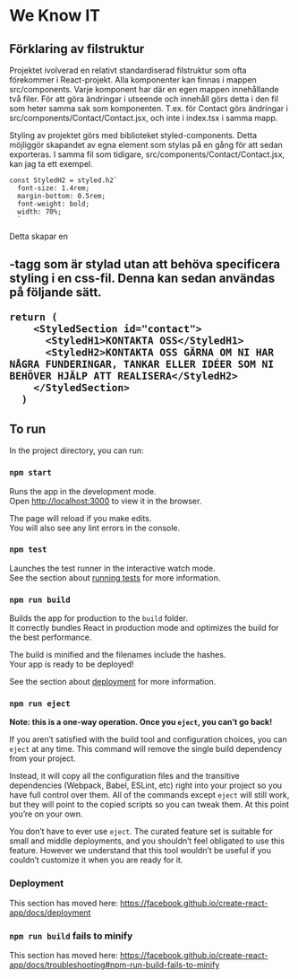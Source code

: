# We Know IT 
## Förklaring av filstruktur
Projektet ivolverad en relativt standardiserad filstruktur som ofta förekommer i React-projekt. Alla komponenter kan finnas i mappen src/components. Varje komponent har där en egen mappen innehållande två filer. För att göra ändringar i utseende och innehåll görs detta i den fil som heter samma sak som komponenten. T.ex. för Contact görs ändringar i src/components/Contact/Contact.jsx, och inte i index.tsx i samma mapp.

Styling av projektet görs med biblioteket styled-components. Detta möjliggör skapandet av egna element som stylas på en gång för att sedan exporteras. I samma fil som tidigare, src/components/Contact/Contact.jsx, kan jag ta ett exempel.

```
const StyledH2 = styled.h2`
  font-size: 1.4rem;
  margin-bottom: 0.5rem;
  font-weight: bold;
  width: 70%;
  `
```
Detta skapar en <h2>-tagg som är stylad utan att behöva specificera styling i en css-fil. Denna kan sedan användas på följande sätt.

```
return (
    <StyledSection id="contact">
      <StyledH1>KONTAKTA OSS</StyledH1>
      <StyledH2>KONTAKTA OSS GÄRNA OM NI HAR NÅGRA FUNDERINGAR, TANKAR ELLER IDÉER SOM NI BEHÖVER HJÄLP ATT REALISERA</StyledH2>
    </StyledSection>
  )
```

## To run

In the project directory, you can run:

### `npm start`

Runs the app in the development mode.<br />
Open [http://localhost:3000](http://localhost:3000) to view it in the browser.

The page will reload if you make edits.<br />
You will also see any lint errors in the console.

### `npm test`

Launches the test runner in the interactive watch mode.<br />
See the section about [running tests](https://facebook.github.io/create-react-app/docs/running-tests) for more information.

### `npm run build`

Builds the app for production to the `build` folder.<br />
It correctly bundles React in production mode and optimizes the build for the best performance.

The build is minified and the filenames include the hashes.<br />
Your app is ready to be deployed!

See the section about [deployment](https://facebook.github.io/create-react-app/docs/deployment) for more information.

### `npm run eject`

**Note: this is a one-way operation. Once you `eject`, you can’t go back!**

If you aren’t satisfied with the build tool and configuration choices, you can `eject` at any time. This command will remove the single build dependency from your project.

Instead, it will copy all the configuration files and the transitive dependencies (Webpack, Babel, ESLint, etc) right into your project so you have full control over them. All of the commands except `eject` will still work, but they will point to the copied scripts so you can tweak them. At this point you’re on your own.

You don’t have to ever use `eject`. The curated feature set is suitable for small and middle deployments, and you shouldn’t feel obligated to use this feature. However we understand that this tool wouldn’t be useful if you couldn’t customize it when you are ready for it.

### Deployment

This section has moved here: https://facebook.github.io/create-react-app/docs/deployment

### `npm run build` fails to minify

This section has moved here: https://facebook.github.io/create-react-app/docs/troubleshooting#npm-run-build-fails-to-minify
